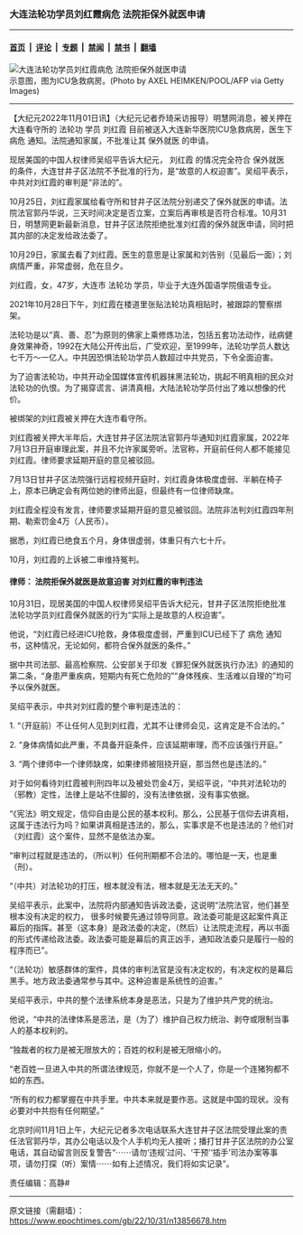 ### 大连法轮功学员刘红霞病危 法院拒保外就医申请

---

#### [首页](../../../..?n13856678) &nbsp;|&nbsp; [评论](../../../../../epoch-comment?n13856678) &nbsp;|&nbsp; [专题](../../../../../epoch-special?n13856678) &nbsp;|&nbsp; [禁闻](../../../../../epoch-news?n13856678) &nbsp;|&nbsp; [禁书](../../../../../books?n13856678) &nbsp;|&nbsp; [翻墙](https://github.com/gfw-breaker/nogfw/blob/master/README.md?n13856678)


<div><img alt="大连法轮功学员刘红霞病危 法院拒保外就医申请" class="attachment-djy_600_400 size-djy_600_400 wp-post-image" src="https://i.epochtimes.com/assets/uploads/2020/05/GettyImages-1208224252-600x400.jpg"/>
<div class="caption">
 示意图，图为ICU急救病房。(Photo by AXEL HEIMKEN/POOL/AFP via Getty Images)
</div></div><hr/><div class="post_content" id="artbody" itemprop="articleBody">
 <!-- article content begin -->
 <p>
  【大纪元2022年11月01日讯】（大纪元记者乔琦采访报导）明慧网消息，被关押在大连看守所的
  <ok href="https://www.epochtimes.com/gb/tag/%E6%B3%95%E8%BD%AE%E5%8A%9F.html">
   法轮功
  </ok>
  学员
  <ok href="https://www.epochtimes.com/gb/tag/%E5%88%98%E7%BA%A2%E9%9C%9E.html">
   刘红霞
  </ok>
  目前被送入大连新华医院ICU急救病房，医生下
  <ok href="https://www.epochtimes.com/gb/tag/%E7%97%85%E5%8D%B1.html">
   病危
  </ok>
  通知。法院通知家属，不批准让其
  <ok href="https://www.epochtimes.com/gb/tag/%E4%BF%9D%E5%A4%96%E5%B0%B1%E5%8C%BB.html">
   保外就医
  </ok>
  的申请。
 </p>
 <p>
  现居美国的中国人权律师吴绍平告诉大纪元，
  <ok href="https://www.epochtimes.com/gb/tag/%E5%88%98%E7%BA%A2%E9%9C%9E.html">
   刘红霞
  </ok>
  的情况完全符合
  <ok href="https://www.epochtimes.com/gb/tag/%E4%BF%9D%E5%A4%96%E5%B0%B1%E5%8C%BB.html">
   保外就医
  </ok>
  的条件，大连甘井子区法院不予批准的行为，是“故意的人权迫害”。吴绍平表示，中共对刘红霞的审判是“非法的”。
 </p>
 <p>
  10月25日，刘红霞家属给看守所和甘井子区法院分别递交了保外就医的申请。法院法官郭丹华说，三天时间决定是否立案，立案后再审核是否符合标准。10月31日，明慧网更新最新消息，甘井子区法院拒绝批准刘红霞的保外就医申请，同时把其内部的决定发给政法委了。
 </p>
 <p>
  10月29日，家属去看了刘红霞。医生的意思是让家属和刘告别（见最后一面）；刘病情严重，非常虚弱，危在旦夕。
 </p>
 <p>
  刘红霞，女，47岁，大连市
  <ok href="https://www.epochtimes.com/gb/tag/%E6%B3%95%E8%BD%AE%E5%8A%9F.html">
   法轮功
  </ok>
  学员，毕业于大连外国语学院俄语专业。
 </p>
 <p>
  2021年10月28日下午，刘红霞在楼道里张贴法轮功真相贴时，被跟踪的警察绑架。
 </p>
 <p>
  法轮功是以“真、善、忍”为原则的佛家上乘修炼功法，包括五套功法动作，祛病健身效果神奇，1992在大陆公开传出后，广受欢迎，至1999年，法轮功学员人数达七千万～一亿人。中共因恐惧法轮功学员人数超过中共党员，下令全面迫害。
 </p>
 <p>
  为了迫害法轮功，中共开动全国媒体宣传机器抹黑法轮功，挑起不明真相的民众对法轮功的仇恨。为了揭穿谎言、讲清真相，大陆法轮功学员付出了难以想像的代价。
 </p>
 <p>
  被绑架的刘红霞被关押在大连市看守所。
 </p>
 <p>
  刘红霞被关押大半年后，大连甘井子区法院法官郭丹华通知刘红霞家属，2022年7月13日开庭审理此案，并且不允许家属旁听。法官称，开庭前任何人都不能接见刘红霞。律师要求延期开庭的意见被驳回。
 </p>
 <p>
  7月13日甘井子区法院强行远程视频开庭时，刘红霞身体极度虚弱、半躺在椅子上，原本已确定会有两位她的律师出庭，但最终有一位律师缺席。
 </p>
 <p>
  刘红霞全程没有发言，律师要求延期开庭的意见被驳回。法院非法判刘红霞四年刑期、勒索罚金4万（人民币）。
 </p>
 <p>
  据悉，刘红霞已绝食五个月，身体很虚弱，体重只有六七十斤。
 </p>
 <p>
  10月，刘红霞的上诉被二审维持冤判。
 </p>
 <h4>
  律师： 法院拒保外就医是故意迫害 对刘红霞的审判违法
 </h4>
 <p>
  10月31日，现居美国的中国人权律师吴绍平告诉大纪元，甘井子区法院拒绝批准法轮功学员刘红霞保外就医的行为“实际上是故意的人权迫害”。
 </p>
 <p>
  他说，“刘红霞已经进ICU抢救，身体极度虚弱，严重到ICU已经下了
  <ok href="https://www.epochtimes.com/gb/tag/%E7%97%85%E5%8D%B1.html">
   病危
  </ok>
  通知书，这种情况，无论如何，都符合保外就医的条件。”
 </p>
 <p>
  据中共司法部、最高检察院、公安部关于印发《罪犯保外就医执行办法》的通知的第二条，“身患严重疾病，短期内有死亡危险的”“身体残疾、生活难以自理的”均可予以保外就医。
 </p>
 <p>
  吴绍平表示，中共对刘红霞的整个审判是违法的：
 </p>
 <p>
  1. “（开庭前）不让任何人见到刘红霞，尤其不让律师会见，这肯定是不合法的。”
 </p>
 <p>
  2. “身体病情如此严重，不具备开庭条件，应该延期审理，而不应该强行开庭。”
 </p>
 <p>
  3. “两个律师中一个律师缺席，如果律师被阻挠开庭，那当然也是违法的。”
 </p>
 <p>
  对于如何看待刘红霞被判刑四年以及被处罚金4万，吴绍平说，“中共对法轮功的（邪教）定性，法律上是站不住脚的，没有法律依据，没有事实依据。
 </p>
 <p>
  “《宪法》明文规定，信仰自由是公民的基本权利。那么，公民基于信仰去讲真相，这属于违法行为吗？如果讲真相是违法的，那么，实事求是不也是违法的？他们对（刘红霞）这个案件，显然不是依法办案。
 </p>
 <p>
  “审判过程就是违法的，（所以判）任何刑期都不合法的。哪怕是一天，也是重（刑）。
 </p>
 <p>
  “（中共）对法轮功的打压，根本就没有法，根本就是无法无天的。”
 </p>
 <p>
  吴绍平表示，此案中，法院将内部通知告诉政法委，这说明“法院法官，他们甚至根本没有决定的权力， 很多时候要先通过领导同意。政法委可能是这起案件真正幕后的指挥。甚至（这本身）是政法委的决定，（然后）让法院走流程，再以书面的形式传递给政法委。政法委可能是幕后的真正凶手，通知政法委只是履行一般的程序而已”。
 </p>
 <p>
  “（法轮功）敏感群体的案件，具体的审判法官是没有决定权的，有决定权的是幕后黑手。地方政法委通常参与其中。这种迫害是系统性的迫害。”
 </p>
 <p>
  吴绍平表示，中共的整个法律系统本身是恶法，只是为了维护共产党的统治。
 </p>
 <p>
  他说，“中共的法律体系是恶法，是（为了）维护自己权力统治、剥夺或限制当事人的基本权利的。
 </p>
 <p>
  “独裁者的权力是被无限放大的；百姓的权利是被无限缩小的。
 </p>
 <p>
  “老百姓一旦进入中共的所谓法律规范，你就不是一个人了，你是一个连猪狗都不如的东西。
 </p>
 <p>
  “所有的权力都掌握在中共手里。中共本来就是要作恶。这就是中国的现状。没有必要对中共抱有任何期望。”
 </p>
 <p>
  北京时间11月1日上午，大纪元记者多次电话联系大连甘井子区法院受理此案的责任法官郭丹华，其办公电话以及个人手机均无人接听；播打甘井子区法院的办公室电话，其自动留言则反复警告“⋯⋯请勿‘违规’过问、‘干预’‘插手’司法办案等事项，请勿打探（听）案情⋯⋯如有上述情况，我们将如实记录”。
 </p>
 <p>
  责任编辑：高静#
 </p>
 <!-- article content end -->
 <div id="below_article_ad">
 </div>
</div>


---

原文链接（需翻墙）：https://www.epochtimes.com/gb/22/10/31/n13856678.htm